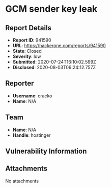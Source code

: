 # GCM sender key leak

## Report Details
- **Report ID**: 941590
- **URL**: https://hackerone.com/reports/941590
- **State**: Closed
- **Severity**: low
- **Submitted**: 2020-07-24T16:10:02.599Z
- **Disclosed**: 2020-08-03T09:24:12.757Z

## Reporter
- **Username**: cracko
- **Name**: N/A

## Team
- **Name**: N/A
- **Handle**: hostinger

## Vulnerability Information


## Attachments
No attachments
